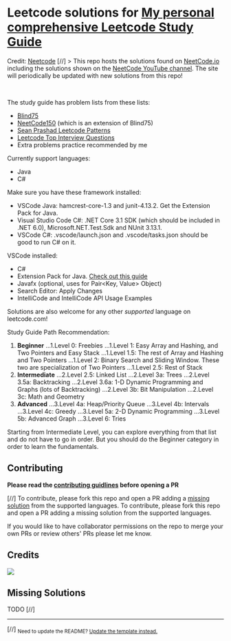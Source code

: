 # Leetcode solutions for [My personal comprehensive Leetcode Study Guide](https://docs.google.com/spreadsheets/d/1yd7kkIHFxB2gCoF8dt39thZIl4PYjL_qIK9_njMKI7s/edit?usp=sharing)
Credit: [Neetcode](https://raw.githubusercontent.com/neetcode-gh/leetcode/main/README_template.md)
[//] > This repo hosts the solutions found on [NeetCode.io](https://neetcode.io) including the solutions shown on the [NeetCode YouTube channel](https://www.youtube.com/c/neetcode). The site will periodically be updated with new solutions from this repo!

<br/>

The study guide has problem lists from these lists:
* [Blind75](https://www.teamblind.com/post/New-Year-Gift---Curated-List-of-Top-75-LeetCode-Questions-to-Save-Your-Time-OaM1orEU)
* [NeetCode150](https://neetcode.io) (which is an extension of Blind75)
* [Sean Prashad Leetcode Patterns](https://seanprashad.com/leetcode-patterns/)
* [Leetcode Top Interview Questions](https://leetcode.com/problem-list/top-interview-questions/)
* Extra problems practice recommended by me

Currently support languages:
* Java
* C#

Make sure you have these framework installed:
* VSCode Java: hamcrest-core-1.3 and junit-4.13.2. Get the Extension Pack for Java.
* Visual Studio Code C#: .NET Core 3.1 SDK (which should be included in .NET 6.0), Microsoft.NET.Test.Sdk and NUnit 3.13.1.
* VSCode C#: .vscode/launch.json and .vscode/tasks.json should be good to run C# on it.

VSCode installed:
* C#
* Extension Pack for Java. [Check out this guide](https://code.visualstudio.com/docs/languages/java)
* Javafx (optional, uses for Pair<Key, Value> Object)
* Search Editor: Apply Changes
* IntelliCode and IntelliCode API Usage Examples

Solutions are also welcome for any other *supported* language on leetcode.com!

Study Guide Path Recommendation:
1. **Beginner**
...1.Level 0: Freebies
...1.Level 1: Easy Array and Hashing, and Two Pointers and Easy Stack
...1.Level 1.5: The rest of Array and Hashing and Two Pointers
...1.Level 2: Binary Search and Sliding Window. These two are specialization of Two Pointers
...1.Level 2.5: Rest of Stack
2. **Intermediate**
...2.Level 2.5: Linked List
...2.Level 3a: Trees
...2.Level 3.5a: Backtracking
...2.Level 3.6a: 1-D Dynamic Programming and Graphs (lots of Backtracking)
...2.Level 3b: Bit Manipulation
...2.Level 3c: Math and Geometry 
3. **Advanced**
...3.Level 4a: Heap/Priority Queue
...3.Level 4b: Intervals
...3.Level 4c: Greedy
...3.Level 5a: 2-D Dynamic Programming
...3.Level 5b: Advanced Graph
...3.Level 6: Tries

Starting from Intermediate Level, you can explore everything from that list and do not have to go in order. But you should do the Beginner category in order to learn the fundamentals.

## Contributing
**Please read the [contributing guidlines](./CONTRIBUTING.md) before opening a PR**

[//] To contribute, please fork this repo and open a PR adding a [missing solution](#missing-solutions) from the supported languages.
To contribute, please fork this repo and open a PR adding a missing solution from the supported languages.


If you would like to have collaborator permissions on the repo to merge your own PRs or review others' PRs please let me know. 

## Credits

<a href="https://github.com/thuanle123/Leetcode/graphs/contributors">
  <img src="https://contrib.rocks/image?repo=thuanle123/leetcode&columns=24&max=1000"/>
</a>

## Missing Solutions
TODO
[//] <completion-tables />

---

[//] <sub>Need to update the README? [Update the template instead.](README_template.md)</sub>